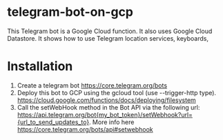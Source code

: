 # telegram-bot-on-gcp
This Telegram bot is a Google Cloud function. It also uses Google Cloud Datastore. It shows how to use Telegram location services, keyboards,

# Installation
1. Create a telegram bot https://core.telegram.org/bots
2. Deploy this bot to GCP using the gcloud tool (use --trigger-http type). https://cloud.google.com/functions/docs/deploying/filesystem
3. Call the setWebHook method in the Bot API via the following url:
https://api.telegram.org/bot{my_bot_token}/setWebhook?url={url_to_send_updates_to}.
More info here https://core.telegram.org/bots/api#setwebhook
